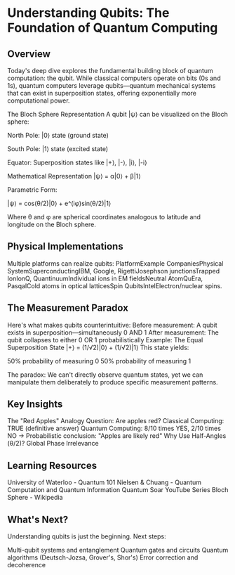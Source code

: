 # Understanding Qubits: The Foundation of Quantum Computing

## Overview
Today's deep dive explores the fundamental building block of quantum computation: the qubit. While classical computers operate on bits (0s and 1s), 
quantum computers leverage qubits—quantum mechanical systems that can exist in superposition states, offering exponentially more computational power.

The Bloch Sphere Representation
A qubit |ψ⟩ can be visualized on the Bloch sphere:

North Pole: |0⟩ state (ground state)

South Pole: |1⟩ state (excited state)

Equator: Superposition states like |+⟩, |-⟩, |i⟩, |-i⟩

Mathematical Representation
|ψ⟩ = α|0⟩ + β|1⟩

Parametric Form:

|ψ⟩ = cos(θ/2)|0⟩ + e^(iφ)sin(θ/2)|1⟩

Where θ and φ are spherical coordinates analogous to latitude and longitude on the Bloch sphere.

## Physical Implementations
Multiple platforms can realize qubits:
PlatformExample CompaniesPhysical SystemSuperconductingIBM, Google, RigettiJosephson junctionsTrapped IonIonQ, 
QuantinuumIndividual ions in EM fieldsNeutral AtomQuEra, PasqalCold atoms in optical latticesSpin QubitsIntelElectron/nuclear spins.

## The Measurement Paradox
Here's what makes qubits counterintuitive:
Before measurement: A qubit exists in superposition—simultaneously 0 AND 1
After measurement: The qubit collapses to either 0 OR 1 probabilistically
Example: The Equal Superposition State
|+⟩ = (1/√2)|0⟩ + (1/√2)|1⟩
This state yields:

50% probability of measuring 0
50% probability of measuring 1

The paradox: We can't directly observe quantum states, yet we can manipulate them deliberately to produce specific measurement patterns.

## Key Insights

The "Red Apples" Analogy
Question: Are apples red?
Classical Computing: TRUE (definitive answer)
Quantum Computing: 8/10 times YES, 2/10 times NO → Probabilistic conclusion: "Apples are likely red"
Why Use Half-Angles (θ/2)?
Global Phase Irrelevance

## Learning Resources

University of Waterloo - Quantum 101
Nielsen & Chuang - Quantum Computation and Quantum Information
Quantum Soar YouTube Series
Bloch Sphere - Wikipedia

## What's Next?
Understanding qubits is just the beginning. Next steps:

Multi-qubit systems and entanglement
Quantum gates and circuits
Quantum algorithms (Deutsch-Jozsa, Grover's, Shor's)
Error correction and decoherence
